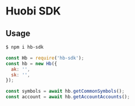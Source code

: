 # Huobi SDK

## Usage

```sh
$ npm i hb-sdk
```

```js
const Hb = require('hb-sdk');
const hb = new Hb({
  ak: '',
  sk: '',
});

const symbols = await hb.getCommonSymbols();
const account = await hb.getAccountAccounts();
```
